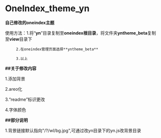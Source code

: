 # OneIndex_theme_yn

**自己修改的oneindex主题**

使用方法：1.将“**yn**”目录复制至**oneindex根目录**，将文件夹**yntheme_beta**复制至**view**目录下
         
         2.在oneindex管理页面选择**yntheme_beta**
         
         3.以上
         
**##关于修改内容**

1.添加背景

2.areo化

3.“readme”标识更改

4.字体颜色


**##部分说明**

1.背景链接默认指向"/?/wl/bg.jpg",可通过改yn目录下的yn.js改背景目录

